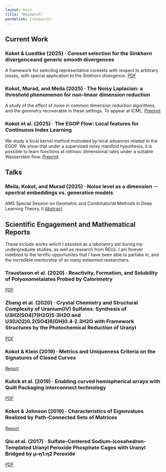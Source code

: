 ```yaml
---
layout: main
title: "Research"
permalink: /research/
---
```


## Current Work
<div class="section-list">
  <div class="item">
    <h3>Kokot & Luedtke (2025) · Coreset selection for the Sinkhorn divergenceand generic smooth divergences </h3>
    <p>A framework for selecting representative coresets with respect to arbitrary losses, with special application to the Sinkhorn divergence. <a href="https://arxiv.org/pdf/2504.20194" target="_blank" rel="noopener">PDF</a></p>
  </div>

  <div class="item">
    <h3>Kokot, Murad, and Meila (2025) · The Noisy Laplacian: a threshold phenomenon for non-linear dimension
reduction</h3>
    <p>A study of the effect of noise in common dimension reduction algorithms, and the geometry recoverable in these settings. To appear at ICML. <a href="{{ site.baseurl }}/assets/Documents/Noisy_Lap_v4.pdf" target="_blank" rel="noopener">Preprint</a></p>
  </div>

  <div class="item">
    <h3>Kokot et al. (2025) · The EGOP Flow: Local features for Continuous Index Learning
</h3>
    <p>We study a local kernel method motivated by local advances related to the EGOP. We show that under a supervised noisy manifold hypothesis, it is possible to learn functions at intrinsic dimensional rates under a suitable Wasserstein flow. <a href="{{ site.baseurl }}/assets/Documents/EGOP_flow_v2.pdf" target="_blank" rel="noopener">Preprint</a></p>
  </div>

  <!-- Add more papers here in the same format -->
</div>

## Talks
<div class="section-list">
  <div class="item">
    <h3> Meila, Kokot, and Murad (2025) · Noise level as a dimension -- spectral embeddings vs. generative models</h3>
    <p>AMS Special Session on Geometric and Combinatorial Methods in Deep Learning Theory, II <a href="https://meetings.ams.org/math/jmm2025/meetingapp.cgi/Paper/42316" target="_blank" rel="noopener">Abstract</a></p>
  </div>
  <!-- Add more papers here in the same format -->
</div>



## Scientific Engagement and Mathematical Reports
<p>These include works which I assisted as a laboratory aid during my undergraduate studies, as well as research from REUs. I am forever indebted to the terrific opportunites that I have been able to partake in, and the incredible mentorship of so many esteemed researchers.
</p>
<div class="section-list">
  <div class="item">
    <h3>Traustason et al. (2020) · Reactivity, Formation, and Solubility of Polyoxometalates Probed by Calorimetry </h3>
    <p><a href="https://pubs.acs.org/doi/10.1021/jacs.0c10133" target="_blank" rel="noopener">PDF</a></p>
  </div>

  <div class="item">
    <h3>Zhang et al. (2020) · Crystal Chemistry and Structural Complexity of Uranium(IV) Sulfates: Synthesis of U3H2(SO4)7(H2O)5·3H2O and U3(UO2)0.2(SO4)6(OH)0.4·2.3H2O with Framework Structures by the Photochemical Reduction of Uranyl</h3>
    <p><a href="https://pubs.acs.org/doi/10.1021/acs.inorgchem.0c00385" target="_blank" rel="noopener">PDF</a></p>
  </div>

  <div class="item">
    <h3>Kokot & Klein (2019) · Metrics and Uniqueness Criteria on the Signatures of Closed Curves
</h3>
    <p><a href="https://arxiv.org/abs/2009.13004" target="_blank" rel="noopener">Report</a></p>
  </div>

  <div class="item">
    <h3>Kulick et al. (2019) · Enabling curved hemispherical arrays with Quilt Packaging interconnect technology
</h3>
    <p><a href="https://www.researchgate.net/publication/333073792_Enabling_curved_hemispherical_arrays_with_Quilt_Packaging_interconnect_technology" target="_blank" rel="noopener">PDF</a></p>
  </div>

  <div class="item">
    <h3>Kokot & Johnson (2019) · Characteristics of Eigenvalues Realized by Path-Connected Sets of Matrices
</h3>
    <p><a href="https://arxiv.org/abs/1911.07353" target="_blank" rel="noopener">Report</a></p>
  </div>

  <div class="item">
    <h3>Qiu et al. (2017) · Sulfate-Centered Sodium-Icosahedron-Templated Uranyl Peroxide Phosphate Cages with Uranyl Bridged by μ–η1:η2 Peroxide
</h3>
    <p><a href="https://pubs.acs.org/doi/10.1021/acs.inorgchem.6b02429" target="_blank" rel="noopener">PDF</a></p>
  </div>

  

  <!-- Add more papers here in the same format -->
</div>
